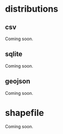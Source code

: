# distributions

## csv

Coming soon.

## sqlite

Coming soon.

## geojson

Coming soon.

# shapefile

Coming soon.